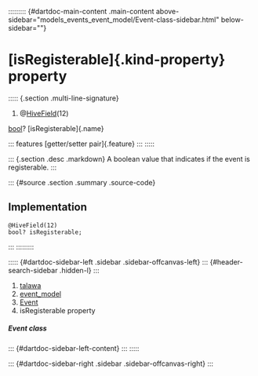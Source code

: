 ::::::::: {#dartdoc-main-content .main-content above-sidebar="models_events_event_model/Event-class-sidebar.html" below-sidebar=""}
<div>

# [isRegisterable]{.kind-property} property

</div>

::::: {.section .multi-line-signature}
<div>

1.  @[HiveField](https://pub.dev/documentation/hive/2.2.3/hive/HiveField-class.html)(12)

</div>

[bool](https://api.flutter.dev/flutter/dart-core/bool-class.html)?
[isRegisterable]{.name}

::: features
[getter/setter pair]{.feature}
:::
:::::

::: {.section .desc .markdown}
A boolean value that indicates if the event is registerable.
:::

::: {#source .section .summary .source-code}
## Implementation

``` language-dart
@HiveField(12)
bool? isRegisterable;
```
:::
:::::::::

::::: {#dartdoc-sidebar-left .sidebar .sidebar-offcanvas-left}
::: {#header-search-sidebar .hidden-l}
:::

1.  [talawa](../../index.html)
2.  [event_model](../../models_events_event_model/)
3.  [Event](../../models_events_event_model/Event-class.html)
4.  isRegisterable property

##### Event class

::: {#dartdoc-sidebar-left-content}
:::
:::::

::: {#dartdoc-sidebar-right .sidebar .sidebar-offcanvas-right}
:::
